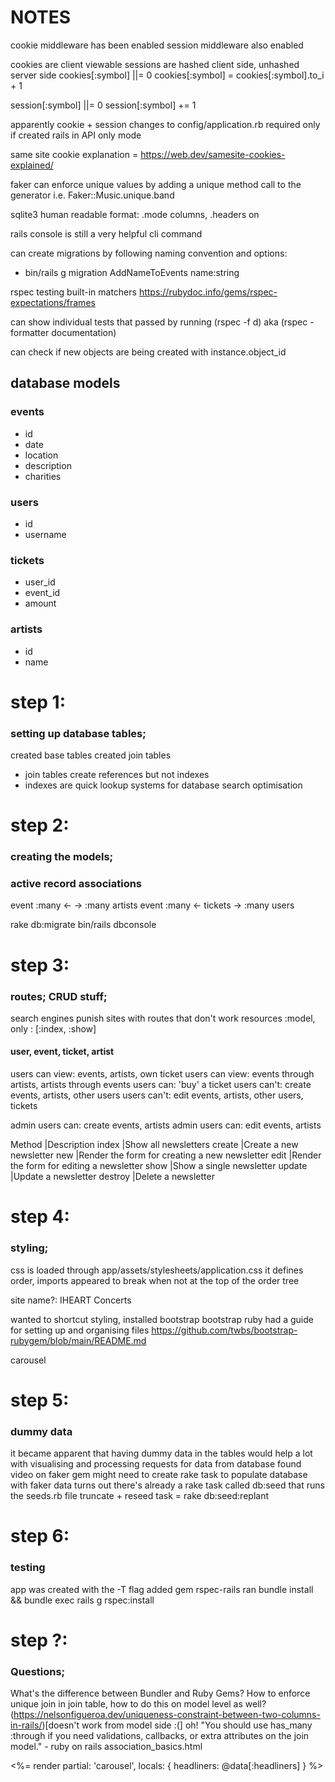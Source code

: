 # NOTES

cookie middleware has been enabled
session middleware also enabled

cookies are client viewable
sessions are hashed client side, unhashed server side
cookies[:symbol] ||= 0
cookies[:symbol] = cookies[:symbol].to_i + 1

session[:symbol] ||= 0
session[:symbol] += 1

apparently cookie + session changes to config/application.rb required only if created rails in API only mode

same site cookie explanation = https://web.dev/samesite-cookies-explained/

faker can enforce unique values by adding a unique method call to the generator i.e. Faker::Music.unique.band 

sqlite3 human readable format: .mode columns, .headers on

rails console is still a very helpful cli command

can create migrations by following naming convention and options:
  - bin/rails g migration AddNameToEvents name:string

rspec testing built-in matchers
https://rubydoc.info/gems/rspec-expectations/frames

can show individual tests that passed by running (rspec -f d) aka (rspec -formatter documentation)

can check if new objects are being created with instance.object_id

## database models

### events
- id
- date
- location
- description
- charities

### users
- id
- username

### tickets
- user_id
- event_id
- amount

### artists
- id
- name

# step 1:
### setting up database tables;
created base tables
created join tables
  - join tables create references but not indexes
  - indexes are quick lookup systems for database search optimisation

# step 2:
### creating the models;
### active record associations

event :many <-  -> :many artists
event :many <- tickets -> :many users

rake db:migrate
bin/rails dbconsole

# step 3:
### routes; CRUD stuff;
search engines punish sites with routes that don't work
resources :model, only : [:index, :show]

#### user, event, ticket, artist
users can view: events, artists, own ticket
users can view: events through artists, artists through events
users can: 'buy' a ticket
users can't: create events, artists, other users
users can't: edit events, artists, other users, tickets

admin users can: create events, artists
admin users can: edit events, artists

Method  |Description
index	  |Show all newsletters
create	|Create a new newsletter
new	    |Render the form for creating a new newsletter
edit	  |Render the form for editing a newsletter
show	  |Show a single newsletter
update	|Update a newsletter
destroy	|Delete a newsletter

# step 4:
### styling;

css is loaded through app/assets/stylesheets/application.css
it defines order, imports appeared to break when not at the top of the order tree

site name?: IHEART Concerts

wanted to shortcut styling, installed bootstrap
bootstrap ruby had a guide for setting up and organising files
https://github.com/twbs/bootstrap-rubygem/blob/main/README.md

carousel

# step 5:
### dummy data

it became apparent that having dummy data in the tables would help a lot with visualising and processing requests for data from database
found video on faker gem
might need to create rake task to populate database with faker data
turns out there's already a rake task called db:seed that runs the seeds.rb file
truncate + reseed task = rake db:seed:replant

# step 6:
### testing

app was created with the -T flag
added gem rspec-rails
ran bundle install && bundle exec rails g rspec:install

# step ?:
### Questions;

What's the difference between Bundler and Ruby Gems?
How to enforce unique join in join table, how to do this on model level as well? (https://nelsonfigueroa.dev/uniqueness-constraint-between-two-columns-in-rails/)[doesn't work from model side :(]
oh! "You should use has_many :through if you need validations, callbacks, or extra attributes on the join model." - ruby on rails association_basics.html

<%= render partial: 'carousel', locals: { headliners: @data[:headliners] } %>